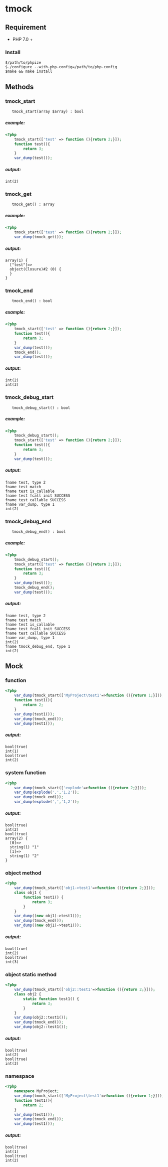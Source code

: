 # tmock

## Requirement
- PHP 7.0 +

### Install
```
$/path/to/phpize
$./configure --with-php-config=/path/to/php-config
$make && make install
```

## Methods

### tmock_start
```
   tmock_start(array $array) : bool
```

##### example:
```php
<?php
    tmock_start(['test' => function (){return 2;}]);
    function test(){
        return 3;
    }
    var_dump(test());
```
##### output:
```
int(2)
```

### tmock_get
```
   tmock_get() : array
```

##### example:
```php
<?php
    tmock_start(['test' => function (){return 2;}]);
    var_dump(tmock_get());
```
##### output:
```
array(1) {
  ["test"]=>
  object(Closure)#2 (0) {
  }
}
```

### tmock_end
```
   tmock_end() : bool
```

##### example:
```php
<?php
    tmock_start(['test' => function (){return 2;}]);
    function test(){
        return 3;
    }
    var_dump(test());
    tmock_end();
    var_dump(test());
```
##### output:
```
int(2)
int(3)
```

### tmock_debug_start
```
   tmock_debug_start() : bool
```

##### example:
```php
<?php
    tmock_debug_start();
    tmock_start(['test' => function (){return 2;}]);
    function test(){
        return 3;
    }
    var_dump(test());
```
##### output:
```
fname test, type 2
fname test match
fname test is_callable
fname test fcall init SUCCESS
fname test callable SUCCESS
fname var_dump, type 1
int(2)
```

### tmock_debug_end
```
   tmock_debug_end() : bool
```

##### example:
```php
<?php
    tmock_debug_start();
    tmock_start(['test' => function (){return 2;}]);
    function test(){
        return 3;
    }
    var_dump(test());
    tmock_debug_end();
    var_dump(test());
```
##### output:
```
fname test, type 2
fname test match
fname test is_callable
fname test fcall init SUCCESS
fname test callable SUCCESS
fname var_dump, type 1
int(2)
fname tmock_debug_end, type 1
int(2)
```


## Mock

### function

```php
<?php
    var_dump(tmock_start(['MyProject\test1'=>function (){return 1;}]));
    function test1(){
        return 2;
    }
    var_dump(test1());
    var_dump(tmock_end());
    var_dump(test1());
```
##### output:
```
bool(true)
int(1)
bool(true)
int(2)
```

### system function

```php
<?php
    var_dump(tmock_start(['explode'=>function (){return 2;}]));
    var_dump(explode(',','1,2'));
    var_dump(tmock_end());
    var_dump(explode(',','1,2'));
```
##### output:
```
bool(true)
int(2)
bool(true)
array(2) {
  [0]=>
  string(1) "1"
  [1]=>
  string(1) "2"
}
```

### object method

```php
<?php
    var_dump(tmock_start(['obj1->test1'=>function (){return 2;}]));
    class obj1 {
        function test1() {
            return 3;
        }
    }
    var_dump((new obj1)->test1());
    var_dump(tmock_end());
    var_dump((new obj1)->test1());
```
##### output:
```
bool(true)
int(2)
bool(true)
int(3)
```

### object static method

```php
<?php
    var_dump(tmock_start(['obj2::test1'=>function (){return 2;}]));
    class obj2 {
        static function test1() {
            return 3;
        }
    }
    var_dump(obj2::test1());
    var_dump(tmock_end());
    var_dump(obj2::test1());
```
##### output:
```
bool(true)
int(2)
bool(true)
int(3)
```

### namespace

```php
<?php
    namespace MyProject;
    var_dump(tmock_start(['MyProject\test1'=>function (){return 1;}]));
    function test1(){
        return 2;
    }
    var_dump(test1());
    var_dump(tmock_end());
    var_dump(test1());
```
##### output:
```
bool(true)
int(1)
bool(true)
int(2)
```














































